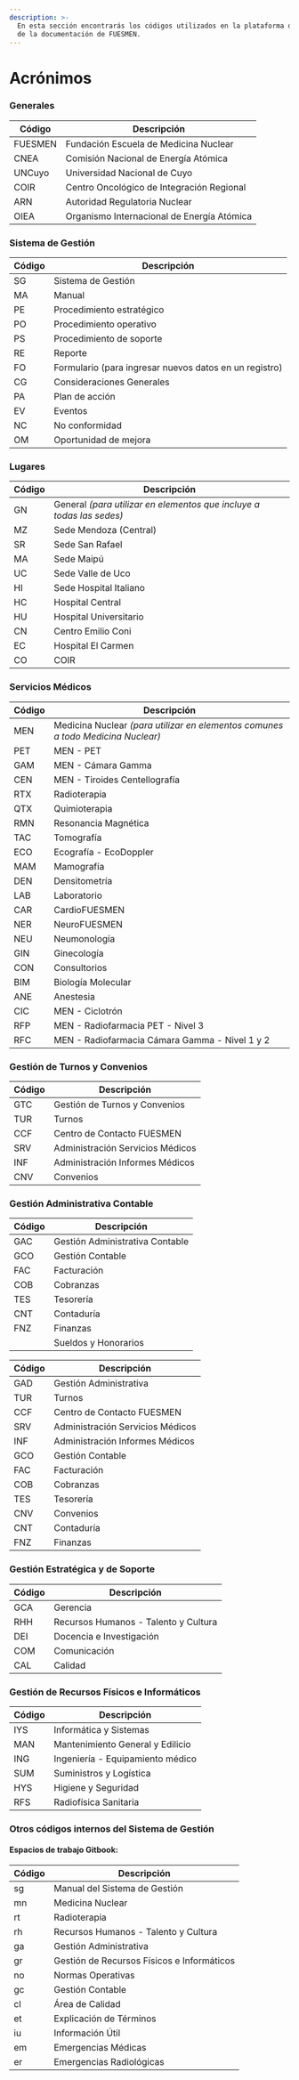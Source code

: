 ```yaml
---
description: >-
  En esta sección encontrarás los códigos utilizados en la plataforma de gestión
  de la documentación de FUESMEN.
---
```


# Acrónimos

### Generales

| Código  | Descripción                                |
| ------- | ------------------------------------------ |
| FUESMEN | Fundación Escuela de Medicina Nuclear      |
| CNEA    | Comisión Nacional de Energía Atómica       |
| UNCuyo  | Universidad Nacional de Cuyo               |
| COIR    | Centro Oncológico de Integración Regional  |
| ARN     | Autoridad Regulatoria Nuclear              |
| OIEA    | Organismo Internacional de Energía Atómica |

### Sistema de Gestión

| Código | Descripción                                            |
| ------ | ------------------------------------------------------ |
| SG     | Sistema de Gestión                                     |
| MA     | Manual                                                 |
| PE     | Procedimiento estratégico                              |
| PO     | Procedimiento operativo                                |
| PS     | Procedimiento de soporte                               |
| RE     | Reporte                                                |
| FO     | Formulario (para ingresar nuevos datos en un registro) |
| CG     | Consideraciones Generales                              |
| PA     | Plan de acción                                         |
| EV     | Eventos                                                |
| NC     | No conformidad                                         |
| OM     | Oportunidad de mejora                                  |

### Lugares

| Código | Descripción                                                                                               |
| ------ | --------------------------------------------------------------------------------------------------------- |
| GN     | General _(para utilizar en elementos que incluye a todas las sedes)_                                      |
| MZ     | Sede Mendoza (Central)                                                                                    |
| SR     | Sede San Rafael                                                                                           |
| MA     | Sede Maipú                                                                                                |
| UC     | Sede Valle de Uco                                                                                         |
| HI     | Sede Hospital Italiano                                                                                    |
| HC     | Hospital Central                                                                                          |
| HU     | Hospital Universitario                                                                                    |
| CN     | Centro Emilio Coni                                                                                        |
| EC     | Hospital El Carmen                                                                                        |
| CO     | COIR                                                                                                      |

### Servicios Médicos

| Código | Descripción                                                                     |
| ------ | ------------------------------------------------------------------------------- |
| MEN    | Medicina Nuclear _(para utilizar en elementos comunes a todo Medicina Nuclear)_ |
| PET    | MEN - PET                                                                       |
| GAM    | MEN - Cámara Gamma                                                              |
| CEN    | MEN - Tiroides Centellografía                                                   |
| RTX    | Radioterapia                                                                    |
| QTX    | Quimioterapia                                                                   |
| RMN    | Resonancia Magnética                                                            |
| TAC    | Tomografía                                                                      |
| ECO    | Ecografía - EcoDoppler                                                          |
| MAM    | Mamografía                                                                      |
| DEN    | Densitometría                                                                   |
| LAB    | Laboratorio                                                                     |
| CAR    | CardioFUESMEN                                                                   |
| NER    | NeuroFUESMEN                                                                    |
| NEU    | Neumonología                                                                    |
| GIN    | Ginecología                                                                     |
| CON    | Consultorios                                                                    |
| BIM    | Biología Molecular                                                              |
| ANE    | Anestesia                                                                       |
| CIC    | MEN - Ciclotrón                                                                 |
| RFP    | MEN - Radiofarmacia PET - Nivel 3                                               |
| RFC    | MEN - Radiofarmacia Cámara Gamma - Nivel 1 y 2                                  |

### Gestión de Turnos y Convenios

| Código | Descripción                      |
| ------ | -------------------------------- |
| GTC    | Gestión de Turnos y Convenios    |
| TUR    | Turnos                           |
| CCF    | Centro de Contacto FUESMEN       |
| SRV    | Administración Servicios Médicos |
| INF    | Administración Informes Médicos  |
| CNV    | Convenios                        |

### Gestión Administrativa Contable

| Código | Descripción                     |
| ------ | ------------------------------- |
| GAC    | Gestión Administrativa Contable |
| GCO    | Gestión Contable                |
| FAC    | Facturación                     |
| COB    | Cobranzas                       |
| TES    | Tesorería                       |
| CNT    | Contaduría                      |
| FNZ    | Finanzas                        |
|        | Sueldos y Honorarios            |

| Código | Descripción                      |
| ------ | -------------------------------- |
| GAD    | Gestión Administrativa           |
| TUR    | Turnos                           |
| CCF    | Centro de Contacto FUESMEN       |
| SRV    | Administración Servicios Médicos |
| INF    | Administración Informes Médicos  |
| GCO    | Gestión Contable                 |
| FAC    | Facturación                      |
| COB    | Cobranzas                        |
| TES    | Tesorería                        |
| CNV    | Convenios                        |
| CNT    | Contaduría                       |
| FNZ    | Finanzas                         |

### Gestión Estratégica y de Soporte

| Código | Descripción                          |
| ------ | ------------------------------------ |
| GCA    | Gerencia                             |
| RHH    | Recursos Humanos - Talento y Cultura |
| DEI    | Docencia e Investigación             |
| COM    | Comunicación                         |
| CAL    | Calidad                              |

### Gestión de Recursos Físicos e Informáticos

| Código | Descripción                      |
| ------ | -------------------------------- |
| IYS    | Informática y Sistemas           |
| MAN    | Mantenimiento General y Edilicio |
| ING    | Ingeniería - Equipamiento médico |
| SUM    | Suministros y Logística          |
| HYS    | Higiene y Seguridad              |
| RFS    | Radiofísica Sanitaria            |

### Otros códigos internos del Sistema de Gestión

#### Espacios de trabajo Gitbook:

| Código | Descripción                                |
| ------ | ------------------------------------------ |
| sg     | Manual del Sistema de Gestión              |
| mn     | Medicina Nuclear                           |
| rt     | Radioterapia                               |
| rh     | Recursos Humanos - Talento y Cultura       |
| ga     | Gestión Administrativa                     |
| gr     | Gestión de Recursos Físicos e Informáticos |
| no     | Normas Operativas                          |
| gc     | Gestión Contable                           |
| cl     | Área de Calidad                            |
| et     | Explicación de Términos                    |
| iu     | Información Útil                           |
| em     | Emergencias Médicas                        |
| er     | Emergencias Radiológicas                   |

